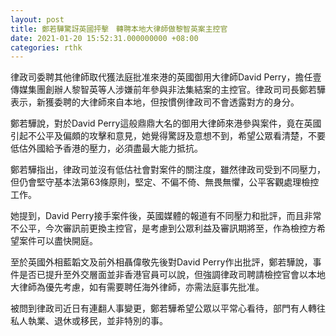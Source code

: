 ```yaml
---
layout: post
title: 鄭若驊驚訝英國抨擊　轉聘本地大律師做黎智英案主控官
date: 2021-01-20 15:52:31.000000000 +08:00
categories: rthk
---
```


律政司委聘其他律師取代獲法庭批准來港的英國御用大律師David Perry，擔任壹傳媒集團創辦人黎智英等人涉嫌前年參與非法集結案的主控官。律政司司長鄭若驊表示，新獲委聘的大律師來自本地，但按慣例律政司不會透露對方的身分。

鄭若驊說，對於David Perry這般鼎鼎大名的御用大律師來港參與案件，竟在英國引起不公平及偏頗的攻擊和意見，她覺得驚訝及意想不到，希望公眾看清楚，不要低估外國給予香港的壓力，必須盡最大能力抵抗。

鄭若驊指出，律政司並沒有低估社會對案件的關注度，雖然律政司受到不同壓力，但仍會堅守基本法第63條原則，堅定、不偏不倚、無畏無懼，公平客觀處理檢控工作。

她提到，David Perry接手案件後，英國媒體的報道有不同壓力和批評，而且非常不公平，今次審訊前更換主控官，是考慮到公眾利益及審訊期將至，作為檢控方希望案件可以盡快開庭。

至於英國外相藍韜文及前外相聶偉敬先後對David Perry作出批評，鄭若驊說，事件是否已提升至外交層面並非香港官員可以說，但強調律政司聘請檢控官會以本地大律師為優先考慮，如有需要聘任海外律師，亦需法庭事先批准。

被問到律政司近日有連翻人事變更，鄭若驊希望公眾以平常心看待，部門有人轉往私人執業、退休或移民，並非特別的事。
